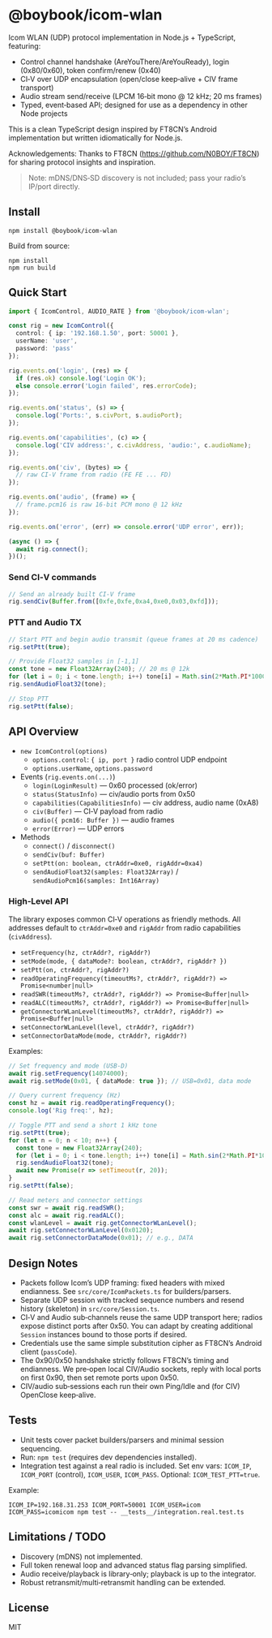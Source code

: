 # @boybook/icom-wlan

Icom WLAN (UDP) protocol implementation in Node.js + TypeScript, featuring:

- Control channel handshake (AreYouThere/AreYouReady), login (0x80/0x60), token confirm/renew (0x40)
- CI‑V over UDP encapsulation (open/close keep‑alive + CIV frame transport)
- Audio stream send/receive (LPCM 16‑bit mono @ 12 kHz; 20 ms frames)
- Typed, event‑based API; designed for use as a dependency in other Node projects

This is a clean TypeScript design inspired by FT8CN’s Android implementation but written idiomatically for Node.js.

Acknowledgements: Thanks to FT8CN (https://github.com/N0BOY/FT8CN) for sharing protocol insights and inspiration.

> Note: mDNS/DNS‑SD discovery is not included; pass your radio’s IP/port directly.

## Install

```
npm install @boybook/icom-wlan
```

Build from source:

```
npm install
npm run build
```

## Quick Start

```ts
import { IcomControl, AUDIO_RATE } from '@boybook/icom-wlan';

const rig = new IcomControl({
  control: { ip: '192.168.1.50', port: 50001 },
  userName: 'user',
  password: 'pass'
});

rig.events.on('login', (res) => {
  if (res.ok) console.log('Login OK');
  else console.error('Login failed', res.errorCode);
});

rig.events.on('status', (s) => {
  console.log('Ports:', s.civPort, s.audioPort);
});

rig.events.on('capabilities', (c) => {
  console.log('CIV address:', c.civAddress, 'audio:', c.audioName);
});

rig.events.on('civ', (bytes) => {
  // raw CI‑V frame from radio (FE FE ... FD)
});

rig.events.on('audio', (frame) => {
  // frame.pcm16 is raw 16‑bit PCM mono @ 12 kHz
});

rig.events.on('error', (err) => console.error('UDP error', err));

(async () => {
  await rig.connect();
})();
```

### Send CI‑V commands

```ts
// Send an already built CI‑V frame
rig.sendCiv(Buffer.from([0xfe,0xfe,0xa4,0xe0,0x03,0xfd]));
```

### PTT and Audio TX

```ts
// Start PTT and begin audio transmit (queue frames at 20 ms cadence)
rig.setPtt(true);

// Provide Float32 samples in [-1,1]
const tone = new Float32Array(240); // 20 ms @ 12k
for (let i = 0; i < tone.length; i++) tone[i] = Math.sin(2*Math.PI*1000 * i / AUDIO_RATE);
rig.sendAudioFloat32(tone);

// Stop PTT
rig.setPtt(false);
```

## API Overview

- `new IcomControl(options)`
  - `options.control`: `{ ip, port }` radio control UDP endpoint
  - `options.userName`, `options.password`
- Events (`rig.events.on(...)`)
  - `login(LoginResult)` — 0x60 processed (ok/error)
  - `status(StatusInfo)` — civ/audio ports from 0x50
  - `capabilities(CapabilitiesInfo)` — civ address, audio name (0xA8)
  - `civ(Buffer)` — CI‑V payload from radio
  - `audio({ pcm16: Buffer })` — audio frames
  - `error(Error)` — UDP errors
- Methods
  - `connect()` / `disconnect()`
  - `sendCiv(buf: Buffer)`
  - `setPtt(on: boolean, ctrAddr=0xe0, rigAddr=0xa4)`
  - `sendAudioFloat32(samples: Float32Array)` / `sendAudioPcm16(samples: Int16Array)`

### High‑Level API

The library exposes common CI‑V operations as friendly methods. All addresses default to `ctrAddr=0xe0` and `rigAddr` from radio capabilities (`civAddress`).

- `setFrequency(hz, ctrAddr?, rigAddr?)`
- `setMode(mode, { dataMode?: boolean, ctrAddr?, rigAddr? })`
- `setPtt(on, ctrAddr?, rigAddr?)`
- `readOperatingFrequency(timeoutMs?, ctrAddr?, rigAddr?) => Promise<number|null>`
- `readSWR(timeoutMs?, ctrAddr?, rigAddr?) => Promise<Buffer|null>`
- `readALC(timeoutMs?, ctrAddr?, rigAddr?) => Promise<Buffer|null>`
- `getConnectorWLanLevel(timeoutMs?, ctrAddr?, rigAddr?) => Promise<Buffer|null>`
- `setConnectorWLanLevel(level, ctrAddr?, rigAddr?)`
- `setConnectorDataMode(mode, ctrAddr?, rigAddr?)`

Examples:

```ts
// Set frequency and mode (USB-D)
await rig.setFrequency(14074000);
await rig.setMode(0x01, { dataMode: true }); // USB=0x01, data mode

// Query current frequency (Hz)
const hz = await rig.readOperatingFrequency();
console.log('Rig freq:', hz);

// Toggle PTT and send a short 1 kHz tone
rig.setPtt(true);
for (let n = 0; n < 10; n++) {
  const tone = new Float32Array(240);
  for (let i = 0; i < tone.length; i++) tone[i] = Math.sin(2*Math.PI*1000*i/AUDIO_RATE) * 0.2;
  rig.sendAudioFloat32(tone);
  await new Promise(r => setTimeout(r, 20));
}
rig.setPtt(false);

// Read meters and connector settings
const swr = await rig.readSWR();
const alc = await rig.readALC();
const wlanLevel = await rig.getConnectorWLanLevel();
await rig.setConnectorWLanLevel(0x0120);
await rig.setConnectorDataMode(0x01); // e.g., DATA
```

## Design Notes

- Packets follow Icom’s UDP framing: fixed headers with mixed endianness. See `src/core/IcomPackets.ts` for builders/parsers.
- Separate UDP session with tracked sequence numbers and resend history (skeleton) in `src/core/Session.ts`.
- CI‑V and Audio sub‑channels reuse the same UDP transport here; radios expose distinct ports after 0x50. You can adapt by creating additional `Session` instances bound to those ports if desired.
- Credentials use the same simple substitution cipher as FT8CN’s Android client (`passCode`).
- The 0x90/0x50 handshake strictly follows FT8CN’s timing and endianness. We pre‑open local CIV/Audio sockets, reply with local ports on first 0x90, then set remote ports upon 0x50.
- CIV/audio sub‑sessions each run their own Ping/Idle and (for CIV) OpenClose keep‑alive.

## Tests

- Unit tests cover packet builders/parsers and minimal session sequencing.
- Run: `npm test` (requires dev dependencies installed).
- Integration test against a real radio is included. Set env vars: `ICOM_IP`, `ICOM_PORT` (control), `ICOM_USER`, `ICOM_PASS`. Optional: `ICOM_TEST_PTT=true`.

Example:

```
ICOM_IP=192.168.31.253 ICOM_PORT=50001 ICOM_USER=icom ICOM_PASS=icomicom npm test -- __tests__/integration.real.test.ts
```

## Limitations / TODO

- Discovery (mDNS) not implemented.
- Full token renewal loop and advanced status flag parsing simplified.
- Audio receive/playback is library‑only; playback is up to the integrator.
- Robust retransmit/multi‑retransmit handling can be extended.

## License

MIT

